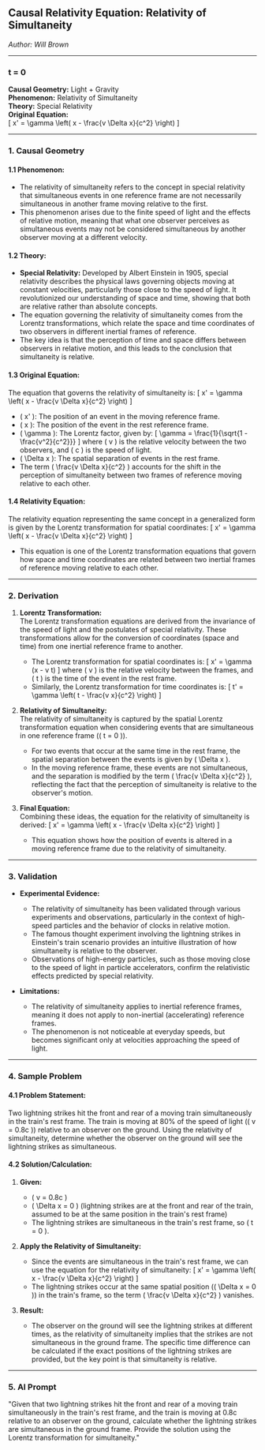 ## **Causal Relativity Equation:** Relativity of Simultaneity

*Author: Will Brown*

---

### **t = 0**  
**Causal Geometry:** Light + Gravity  
**Phenomenon:** Relativity of Simultaneity  
**Theory:** Special Relativity  
**Original Equation:**  
\[
x' = \gamma \left( x - \frac{v \Delta x}{c^2} \right)
\]  

---

### **1. Causal Geometry**  
#### **1.1 Phenomenon:**  
- The relativity of simultaneity refers to the concept in special relativity that simultaneous events in one reference frame are not necessarily simultaneous in another frame moving relative to the first.  
- This phenomenon arises due to the finite speed of light and the effects of relative motion, meaning that what one observer perceives as simultaneous events may not be considered simultaneous by another observer moving at a different velocity.

#### **1.2 Theory:**  
- **Special Relativity:** Developed by Albert Einstein in 1905, special relativity describes the physical laws governing objects moving at constant velocities, particularly those close to the speed of light. It revolutionized our understanding of space and time, showing that both are relative rather than absolute concepts.  
- The equation governing the relativity of simultaneity comes from the Lorentz transformations, which relate the space and time coordinates of two observers in different inertial frames of reference.  
- The key idea is that the perception of time and space differs between observers in relative motion, and this leads to the conclusion that simultaneity is relative.

#### **1.3 Original Equation:**  
The equation that governs the relativity of simultaneity is:
\[
x' = \gamma \left( x - \frac{v \Delta x}{c^2} \right)
\]
- \( x' \): The position of an event in the moving reference frame.  
- \( x \): The position of the event in the rest reference frame.  
- \( \gamma \): The Lorentz factor, given by:
  \[
  \gamma = \frac{1}{\sqrt{1 - \frac{v^2}{c^2}}}
  \]
  where \( v \) is the relative velocity between the two observers, and \( c \) is the speed of light.  
- \( \Delta x \): The spatial separation of events in the rest frame.  
- The term \( \frac{v \Delta x}{c^2} \) accounts for the shift in the perception of simultaneity between two frames of reference moving relative to each other.

#### **1.4 Relativity Equation:**  
The relativity equation representing the same concept in a generalized form is given by the Lorentz transformation for spatial coordinates:
\[
x' = \gamma \left( x - \frac{v \Delta x}{c^2} \right)
\]
- This equation is one of the Lorentz transformation equations that govern how space and time coordinates are related between two inertial frames of reference moving relative to each other.

---

### **2. Derivation**  
1. **Lorentz Transformation:**  
   The Lorentz transformation equations are derived from the invariance of the speed of light and the postulates of special relativity. These transformations allow for the conversion of coordinates (space and time) from one inertial reference frame to another.  
   - The Lorentz transformation for spatial coordinates is:
     \[
     x' = \gamma (x - v t)
     \]
     where \( v \) is the relative velocity between the frames, and \( t \) is the time of the event in the rest frame.  
   - Similarly, the Lorentz transformation for time coordinates is:
     \[
     t' = \gamma \left( t - \frac{v x}{c^2} \right)
     \]
   
2. **Relativity of Simultaneity:**  
   The relativity of simultaneity is captured by the spatial Lorentz transformation equation when considering events that are simultaneous in one reference frame (\( t = 0 \)).  
   - For two events that occur at the same time in the rest frame, the spatial separation between the events is given by \( \Delta x \).  
   - In the moving reference frame, these events are not simultaneous, and the separation is modified by the term \( \frac{v \Delta x}{c^2} \), reflecting the fact that the perception of simultaneity is relative to the observer's motion.

3. **Final Equation:**  
   Combining these ideas, the equation for the relativity of simultaneity is derived:
   \[
   x' = \gamma \left( x - \frac{v \Delta x}{c^2} \right)
   \]
   - This equation shows how the position of events is altered in a moving reference frame due to the relativity of simultaneity.

---

### **3. Validation**  
- **Experimental Evidence:**  
  - The relativity of simultaneity has been validated through various experiments and observations, particularly in the context of high-speed particles and the behavior of clocks in relative motion.  
  - The famous thought experiment involving the lightning strikes in Einstein's train scenario provides an intuitive illustration of how simultaneity is relative to the observer.  
  - Observations of high-energy particles, such as those moving close to the speed of light in particle accelerators, confirm the relativistic effects predicted by special relativity.

- **Limitations:**  
  - The relativity of simultaneity applies to inertial reference frames, meaning it does not apply to non-inertial (accelerating) reference frames.  
  - The phenomenon is not noticeable at everyday speeds, but becomes significant only at velocities approaching the speed of light.

---

### **4. Sample Problem**  
#### **4.1 Problem Statement:**  
Two lightning strikes hit the front and rear of a moving train simultaneously in the train's rest frame. The train is moving at 80% of the speed of light (\( v = 0.8c \)) relative to an observer on the ground. Using the relativity of simultaneity, determine whether the observer on the ground will see the lightning strikes as simultaneous.

#### **4.2 Solution/Calculation:**  
1. **Given:**  
   - \( v = 0.8c \)  
   - \( \Delta x = 0 \) (lightning strikes are at the front and rear of the train, assumed to be at the same position in the train's rest frame)  
   - The lightning strikes are simultaneous in the train's rest frame, so \( t = 0 \).  

2. **Apply the Relativity of Simultaneity:**  
   - Since the events are simultaneous in the train's rest frame, we can use the equation for the relativity of simultaneity:
     \[
     x' = \gamma \left( x - \frac{v \Delta x}{c^2} \right)
     \]
   - The lightning strikes occur at the same spatial position (\( \Delta x = 0 \)) in the train's frame, so the term \( \frac{v \Delta x}{c^2} \) vanishes.  

3. **Result:**  
   - The observer on the ground will see the lightning strikes at different times, as the relativity of simultaneity implies that the strikes are not simultaneous in the ground frame. The specific time difference can be calculated if the exact positions of the lightning strikes are provided, but the key point is that simultaneity is relative.

---

### **5. AI Prompt**  
"Given that two lightning strikes hit the front and rear of a moving train simultaneously in the train's rest frame, and the train is moving at 0.8c relative to an observer on the ground, calculate whether the lightning strikes are simultaneous in the ground frame. Provide the solution using the Lorentz transformation for simultaneity."
